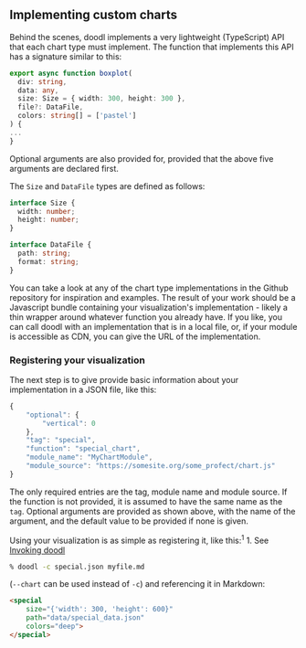 ## Implementing custom charts

Behind the scenes, doodl implements a very lightweight
(TypeScript) API that each chart type must implement. The function
that implements this API has a signature similar to this:

```ts
export async function boxplot(
  div: string,
  data: any,
  size: Size = { width: 300, height: 300 },
  file?: DataFile,
  colors: string[] = ['pastel']
) {
...
}
```

Optional arguments are also provided for, provided that the
above five arguments are declared first.

The `Size` and `DataFile` types are defined as follows:

```ts
interface Size {
  width: number;
  height: number;
}

interface DataFile {
  path: string;
  format: string;
}
```

You can take a look at any of the chart type implementations
in the Github repository for inspiration and examples. The
result of your work should be a Javascript bundle containing
your visualization's implementation - likely a thin wrapper
around whatever function you already have. If you like, you
can call doodl with an implementation that is in a local
file, or, if your module is accessible as CDN, you can give
the URL of the implementation.

### Registering your visualization

The next step is to give provide basic information about
your implementation in a JSON file, like this:

~~~js
{
    "optional": {
        "vertical": 0
    },
    "tag": "special",
    "function": "special_chart",
    "module_name": "MyChartModule",
    "module_source": "https://somesite.org/some_profect/chart.js"
}
~~~

The only required entries are the tag, module name and module source.
If the function is not provided, it is assumed to have the same name
as the `tag`. Optional arguments are provided as shown above, with the
name of the argument, and the default value to be provided if none is
given.

Using your visualization is as simple as registering it, like this:<sup>1</sup>
<span class="marginnote">1. See [Invoking doodl](/invoking)</span>

~~~bash
% doodl -c special.json myfile.md
~~~

(`--chart` can be used instead of `-c`) and referencing it in Markdown:

~~~html
<special
    size="{'width': 300, 'height': 600}"
    path="data/special_data.json"
    colors="deep">
</special>
~~~
